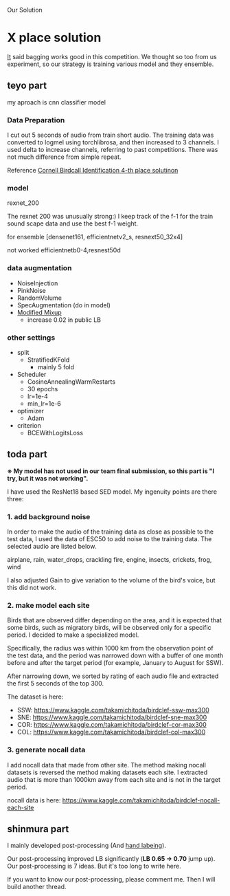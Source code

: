 Our Solution

# X place solution

[It](https://www.kaggle.com/c/birdclef-2021/discussion/233454) said bagging works good in this competition.
We thought so too from us experiment, so our strategy is training various model and they ensemble.

## teyo  part

my aproach is cnn classifier model

### Data Preparation

I cut out 5 seconds of audio from train short audio.
The training data was converted to logmel using torchlibrosa, and then increased to 3 channels.
I used delta to increase channels, referring to past competitions. There was not much difference from simple repeat.

Reference [Cornell Birdcall Identification 4-th place solutinon](https://www.kaggle.com/vladimirsydor/4-th-place-solution-inference-and-training-tips)

### model

rexnet_200

The rexnet 200 was unusually strong:)
I keep track of the f-1 for the train sound scape data and use the best f-1 weight.

for ensemble [densenet161, efficientnetv2_s, resnext50_32x4]

not worked efficientnetb0-4,resnest50d

### data augmentation

+ NoiseInjection
+ PinkNoise
+ RandomVolume
+ SpecAugmentation (do in model)
+ [Modified Mixup](https://www.kaggle.com/c/birdsong-recognition/discussion/183199)
  + increase 0.02 in public LB

### other settings

+ split
  + StratifiedKFold
    + mainly 5 fold
+ Scheduler
  + CosineAnnealingWarmRestarts
  + 30 epochs
  + lr=1e-4
  + min_lr=1e-6
+ optimizer
  + Adam
+ criterion
  + BCEWithLogitsLoss

## toda part

**※ My model has not used in our team final submission, so this part is "I try, but it was not working".**

I have used the ResNet18 based SED model.
My ingenuity points are there three:

### 1. add background noise 

In order to make the audio of the training data as close as possible to the test data, I used the data of ESC50 to add noise to the training data. The selected audio are listed below.

airplane, rain, water_drops, crackling fire, engine, insects, crickets, frog, wind

I also adjusted Gain to give variation to the volume of the bird's voice, but this did not work.

### 2. make model each site

Birds that are observed differ depending on the area, and it is expected that some birds, such as migratory birds, will be observed only for a specific period. I decided to make a specialized model.

Specifically, the radius was within 1000 km from the observation point of the test data, and the period was narrowed down with a buffer of one month before and after the target period (for example, January to August for SSW).

After narrowing down, we sorted by rating of each audio file and extracted the first 5 seconds of the top 300.

The dataset is here:
- SSW: https://www.kaggle.com/takamichitoda/birdclef-ssw-max300
- SNE: https://www.kaggle.com/takamichitoda/birdclef-sne-max300
- COR: https://www.kaggle.com/takamichitoda/birdclef-cor-max300
- COL: https://www.kaggle.com/takamichitoda/birdclef-col-max300

### 3. generate nocall data

I add nocall data that made from other site.
The method making nocall datasets is reversed the method making datasets each site.
I extracted audio that is more than 1000km away from each site and is not in the target period.

nocall data is here: https://www.kaggle.com/takamichitoda/birdclef-nocall-each-site


## shinmura part
I mainly developed post-processing (And [hand labeing](https://www.kaggle.com/c/birdclef-2021/discussion/239911)).  

Our post-processing improved LB significantly (**LB 0.65 -> 0.70** jump up).  
Our post-processing is 7 ideas. But it's too long to write here.

If you want to know our post-processing, please comment me.
Then I will build another thread.
